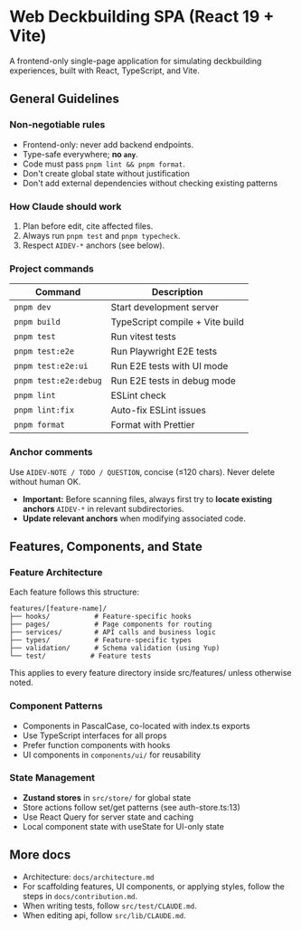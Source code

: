 # Web Deckbuilding SPA (React 19 + Vite)
A frontend-only single-page application for simulating deckbuilding experiences, built with React, TypeScript, and Vite.


## General Guidelines
### Non-negotiable rules
- Frontend-only: never add backend endpoints.
- Type-safe everywhere; **no `any`**.
- Code must pass `pnpm lint && pnpm format`.
- Don't create global state without justification
- Don't add external dependencies without checking existing patterns

### How Claude should work
1. Plan before edit, cite affected files.
2. Always run `pnpm test` and `pnpm typecheck`.
3. Respect `AIDEV-*` anchors (see below).

### Project commands
| Command | Description |
|---------|-------------|
| `pnpm dev` | Start development server |
| `pnpm build` | TypeScript compile + Vite build |
| `pnpm test` | Run vitest tests |
| `pnpm test:e2e` | Run Playwright E2E tests |
| `pnpm test:e2e:ui` | Run E2E tests with UI mode |
| `pnpm test:e2e:debug` | Run E2E tests in debug mode |
| `pnpm lint` | ESLint check |
| `pnpm lint:fix` | Auto-fix ESLint issues |
| `pnpm format` | Format with Prettier |

### Anchor comments
Use `AIDEV-NOTE / TODO / QUESTION`, concise (≤120 chars). Never delete without human OK.
- **Important:** Before scanning files, always first try to **locate existing anchors** `AIDEV-*` in relevant subdirectories.  
- **Update relevant anchors** when modifying associated code.


## Features, Components, and State
### Feature Architecture
Each feature follows this structure:
```
features/[feature-name]/
├── hooks/           # Feature-specific hooks
├── pages/           # Page components for routing
├── services/        # API calls and business logic
├── types/           # Feature-specific types
├── validation/      # Schema validation (using Yup)
└── test/           # Feature tests
```
This applies to every feature directory inside src/features/ unless otherwise noted.

### Component Patterns
- Components in PascalCase, co-located with index.ts exports
- Use TypeScript interfaces for all props
- Prefer function components with hooks
- UI components in `components/ui/` for reusability

### State Management
- **Zustand stores** in `src/store/` for global state
- Store actions follow set/get patterns (see auth-store.ts:13)
- Use React Query for server state and caching
- Local component state with useState for UI-only state


## More docs
- Architecture: `docs/architecture.md`
- For scaffolding features, UI components, or applying styles, follow the steps in `docs/contribution.md`.
- When writing tests, follow `src/test/CLAUDE.md`.
- When editing api, follow `src/lib/CLAUDE.md`.